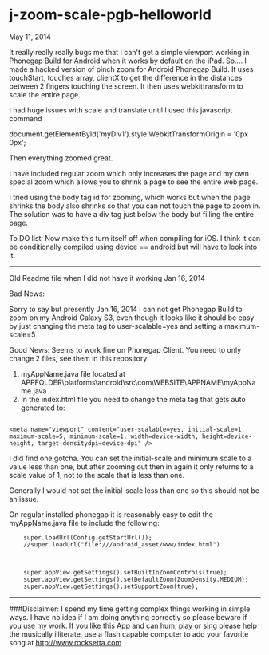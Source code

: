 j-zoom-scale-pgb-helloworld
======



May 11, 2014

It really really really bugs me that I can't get a simple viewport working in Phonegap Build for Android when it works by default on the iPad.  So.... I made a hacked version of pinch zoom for Android Phonegap Build. It uses touchStart, touches array, clientX to get the difference in the distances between 2 fingers touching the screen. It then uses webkittransform  to scale the entire page.


I had huge issues with scale and translate until I used this javascript command

document.getElementById('myDiv1').style.WebkitTransformOrigin = '0px 0px';

Then everything zoomed great.

I have included regular zoom which only increases the page and my own special zoom which allows you to shrink a page to see the entire web page.

I tried using the body tag id for zooming, which works but when the page shrinks the body also shrinks so that you can not touch the page to zoom in. The solution was to have a div tag just below the body but filling the entire page.




To DO list: Now make this turn itself off when compiling for iOS. I think it can be conditionally compiled using device == android but will have to look into it.










----------------------------------------------------





Old Readme file when I did not have it working
Jan 16, 2014

Bad News:

Sorry to say but presently Jan 16, 2014 I can not get Phonegap Build to zoom on my Android Galaxy S3, even though it looks like it should be easy by just changing the meta tag to user-scalable=yes and setting a maximum-scale=5



Good News:
Seems to work fine on Phonegap Client. You need to only change 2 files, see them in this repository

1.  myAppName.java file located at  APPFOLDER\platforms\android\src\com\WEBSITE\APPNAME\myAppName.java
2.  In the index.html file you need to change the meta tag that gets auto generated to: 
 
```

<meta name="viewport" content="user-scalable=yes, initial-scale=1, maximum-scale=5, minimum-scale=1, width=device-width, height=device-height, target-densitydpi=device-dpi" />

```

I did find one gotcha. You can set the initial-scale and minimum scale to a value less than one, but after zooming out then in again it only returns to a scale value of 1, not to the scale that is less than one.

Generally I would not set the initial-scale less than one so this should not be an issue.

On regular installed phonegap it is reasonably easy to edit the myAppName.java file to include the following:


        super.loadUrl(Config.getStartUrl());
        //super.loadUrl("file:///android_asset/www/index.html")



        super.appView.getSettings().setBuiltInZoomControls(true);
        super.appView.getSettings().setDefaultZoom(ZoomDensity.MEDIUM);
        super.appView.getSettings().setSupportZoom(true);







************************************************************************************************************

###Disclaimer: I spend my time getting complex things working in simple ways. I have no idea if I am doing anything correctly so please beware if you use my work. If you like this App and can hum, play or sing please help the musically illiterate, use a flash capable computer to add your favorite song at http://www.rocksetta.com 




